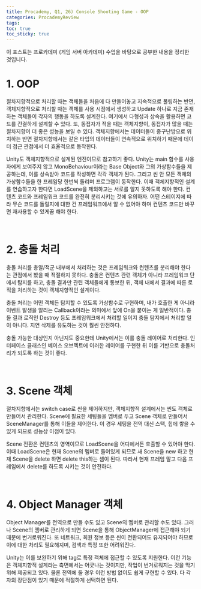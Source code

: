 ```yaml
---
title: Procademy, Q1, 26) Console Shooting Game - OOP
categories: ProcademyReview
tags: 
toc: true
toc_sticky: true
---
```


이 포스트는 프로카데미 (게임 서버 아카데미) 수업을 바탕으로 공부한 내용을 정리한 것입니다. 

# **1. OOP**

절차지향적으로 처리할 때는 객체들을 처음에 다 만들어놓고 지속적으로 풀링하는 반면, 객체지향적으로 처리할 때는 객체를 사용 시점에서 생성하고 Update 하나로 지금 존재하는 객체들이 각자의 행동을 하도록 설계한다. 여기에서 다형성과 상속을 활용하면 코드를 간결하게 설계할 수 있다. 또, 동접자가 적을 때는 객체지향이, 동접자가 많을 때는 절차지향이 더 좋은 성능을 보일 수 있다. 객체지향에서는 데이터들이 중구난방으로 위치하는 반면 절차지향에서는 같은 타입의 데이터들이 연속적으로 위치하기 때문에 데이터 접근 관점에서 더 효율적으로 동작한다. 

Unity도 객체지향적으로 설계된 엔진이므로 참고하기 좋다. Unity는 main 함수를 사용자에게 보여주지 않고 MonoBehaviour이라는 Base Object와 그의 가상함수들을 제공하는데, 이를 상속받아 코드를 작성하면 각각 객체가 된다. 그리고 씬 안 모든 객체의 가상함수들을 한 프레임당 한번씩 돌리며 프로그램이 동작한다. 이때 객체지향적인 설계를 연습하고자 한다면 LoadScene을 제외하고는 서로를 알지 못하도록 해야 한다. 컨텐츠 코드와 프레임워크 코드를 완전히 분리시키는 것에 유의하자. 어떤 스테이지에 따라 무슨 코드를 돌릴지에 대한 건 프레임워크에서 알 수 없어야 하며 컨텐츠 코드만 바꾸면 재사용할 수 있게끔 해야 한다. 

<br/>

# **2. 충돌 처리**

충돌 처리를 총알/적군 내부에서 처리하는 것은 프레임워크와 컨텐츠를 분리해야 한다는 관점에서 봤을 때 적절하지 못하다. 충돌은 컨텐츠 관련 객체가 아니라 프레임워크 단에서 탐지를 하고, 충돌 결과만 관련 객체들에게 통보한 뒤, 객체 내에서 결과에 따른 로직을 처리하는 것이 객체지향적인 설계이다. 

충돌 처리는 어떤 객체든 탐지할 수 있도록 가상함수로 구현하며, 내가 호출한 게 아니라 이벤트 발생을 알리는 Callback이라는 의미에서 앞에 On을 붙이는 게 일반적이다. 충돌 결과 로직인 Destroy 등도 프레임워크에서 처리할 일이지 충돌 탐지에서 처리할 일이 아니다. 지연 삭제를 유도하는 것이 훨씬 안전하다. 

충돌 가능한 대상인지 아닌지도 중요한데 Unity에서는 이를 충돌 레이어로 처리한다. 인터페이스 클래스인 베이스 오브젝트에 이러한 레이어를 구현한 뒤 이를 기반으로 충돌처리가 되도록 하는 것이 좋다. 

<br/>

# **3. Scene 객체**

절차지향에서는 switch case로 씬을 제어하지만, 객체지향적 설계에서는 씬도 객체로 만들어서 관리한다. Scene에 필요한 세팅들을 멤버로 두고 Scene 객체로 만들어서 SceneManager를 통해 이들을 제어한다. 이 경우 세팅을 전역 대신 스택, 힙에 쌓을 수 있게 되므로 성능상 이점이 있다. 

Scene 전환은 컨텐츠의 영역이므로 LoadScene을 어디에서든 호출할 수 있어야 한다. 이때 LoadScene은 현재 Scene의 멤버로 들어있게 되므로 새 Scene을 new 하고 현재 Scene을 delete 하면 delete this하는 셈이 된다. 따라서 현재 프레임 말고 다음 프레임에서 delete를 하도록 시키는 것이 안전하다.

<br/>

# **4. Object Manager 객체**

Object Manager를 전역으로 만들 수도 있고 Scene의 멤버로 관리할 수도 있다. 그러나 Scene의 멤버로 관리하게 되면 Scene을 통해 ObjectManager에 접근해야 되기 때문에 번거로워진다. 또 네트워크, 회원 정보 등은 씬이 전환되어도 유지되어야 하므로 이에 대한 처리도 필요해지며, 검색과 특정 또한 어려워진다. 

Unity는 이를 보완하기 위해 tag로 특정 객체에 접근할 수 있도록 지원한다. 이런 기능은 객체지향적 설계라는 측면에서는 어긋나는 것이지만, 작업이 번거로워지는 것을 막기 위해 제공되고 있다. 물론 전역에 둘 경우 이런 방법 없이도 쉽게 구현할 수 있다. 다 각자의 장단점이 있기 때문에 적절하게 선택하면 된다.
